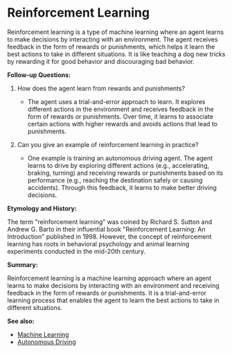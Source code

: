 # Reinforcement Learning

Reinforcement learning is a type of machine learning where an agent learns to make
decisions by interacting with an environment. The agent receives feedback in the form
of rewards or punishments, which helps it learn the best actions to take in different
situations. It is like teaching a dog new tricks by rewarding it for good behavior and
discouraging bad behavior.

**Follow-up Questions:**

1. How does the agent learn from rewards and punishments?
   - The agent uses a trial-and-error approach to learn. It explores different actions
     in the environment and receives feedback in the form of rewards or punishments.
     Over time, it learns to associate certain actions with higher rewards and avoids
     actions that lead to punishments.

2. Can you give an example of reinforcement learning in practice?
   - One example is training an autonomous driving agent. The agent learns to drive
     by exploring different actions (e.g., accelerating, braking, turning) and
     receiving rewards or punishments based on its performance (e.g., reaching the
     destination safely or causing accidents). Through this feedback, it learns to
     make better driving decisions.

**Etymology and History:**

The term "reinforcement learning" was coined by Richard S. Sutton and Andrew G. Barto
in their influential book "Reinforcement Learning: An Introduction" published in 1998.
However, the concept of reinforcement learning has roots in behavioral psychology and
animal learning experiments conducted in the mid-20th century.

**Summary:**

Reinforcement learning is a machine learning approach where an agent learns to make
decisions by interacting with an environment and receiving feedback in the form of
rewards or punishments. It is a trial-and-error learning process that enables the agent
to learn the best actions to take in different situations.

**See also:**

- [Machine Learning](?concept=machine+learning&specialist_role=ML+Engineer&target_audience=Manager+without+much+technical+background)
- [Autonomous Driving](?concept=autonomous+driving&specialist_role=ML+Engineer&target_audience=Manager+without+much+technical+background)